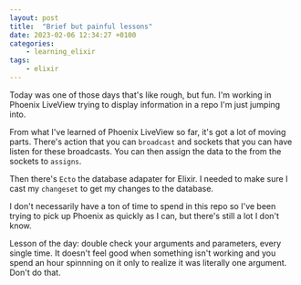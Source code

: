 ```yaml
---
layout: post
title:	"Brief but painful lessons"
date: 2023-02-06 12:34:27 +0100
categories:
    - learning_elixir
tags:
    - elixir
---
```


Today was one of those days that's like rough, but fun. I'm working in Phoenix LiveView trying to display information in a repo I'm just jumping into. 

From what I've learned of Phoenix LiveView so far, it's got a lot of moving parts. There's action that you can `broadcast` and sockets that you can have listen for these broadcasts. You can then assign the data to the from the sockets to `assigns`.

Then there's `Ecto` the database adapater for Elixir. I needed to make sure I cast my `changeset` to get my changes to the database. 

I don't necessarily have a ton of time to spend in this repo so I've been trying to pick up Phoenix as quickly as I can, but there's still a lot I don't know. 

Lesson of the day: double check your arguments and parameters, every single time. It doesn't feel good when something isn't working and you spend an hour spinnning on it only to realize it was literally one argument. Don't do that. 